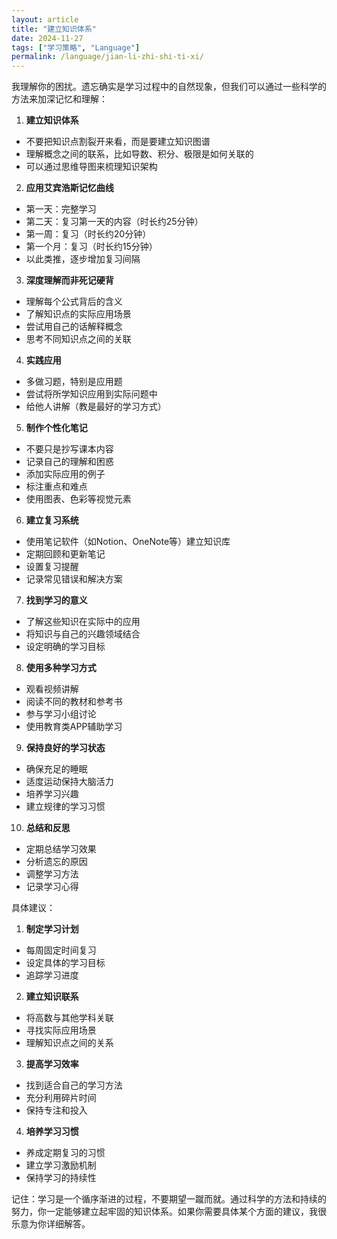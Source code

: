 ```yaml
---
layout: article
title: "建立知识体系"
date: 2024-11-27
tags: ["学习策略", "Language"]
permalink: /language/jian-li-zhi-shi-ti-xi/
---
```


 
我理解你的困扰。遗忘确实是学习过程中的自然现象，但我们可以通过一些科学的方法来加深记忆和理解：

1. **建立知识体系**
- 不要把知识点割裂开来看，而是要建立知识图谱
- 理解概念之间的联系，比如导数、积分、极限是如何关联的
- 可以通过思维导图来梳理知识架构

2. **应用艾宾浩斯记忆曲线**
- 第一天：完整学习
- 第二天：复习第一天的内容（时长约25分钟）
- 第一周：复习（时长约20分钟）
- 第一个月：复习（时长约15分钟）
- 以此类推，逐步增加复习间隔

3. **深度理解而非死记硬背**
- 理解每个公式背后的含义
- 了解知识点的实际应用场景
- 尝试用自己的话解释概念
- 思考不同知识点之间的关联

4. **实践应用**
- 多做习题，特别是应用题
- 尝试将所学知识应用到实际问题中
- 给他人讲解（教是最好的学习方式）

5. **制作个性化笔记**
- 不要只是抄写课本内容
- 记录自己的理解和困惑
- 添加实际应用的例子
- 标注重点和难点
- 使用图表、色彩等视觉元素

6. **建立复习系统**
- 使用笔记软件（如Notion、OneNote等）建立知识库
- 定期回顾和更新笔记
- 设置复习提醒
- 记录常见错误和解决方案

7. **找到学习的意义**
- 了解这些知识在实际中的应用
- 将知识与自己的兴趣领域结合
- 设定明确的学习目标

8. **使用多种学习方式**
- 观看视频讲解
- 阅读不同的教材和参考书
- 参与学习小组讨论
- 使用教育类APP辅助学习

9. **保持良好的学习状态**
- 确保充足的睡眠
- 适度运动保持大脑活力
- 培养学习兴趣
- 建立规律的学习习惯

10. **总结和反思**
- 定期总结学习效果
- 分析遗忘的原因
- 调整学习方法
- 记录学习心得

具体建议：

1. **制定学习计划**
- 每周固定时间复习
- 设定具体的学习目标
- 追踪学习进度

2. **建立知识联系**
- 将高数与其他学科关联
- 寻找实际应用场景
- 理解知识点之间的关系

3. **提高学习效率**
- 找到适合自己的学习方法
- 充分利用碎片时间
- 保持专注和投入

4. **培养学习习惯**
- 养成定期复习的习惯
- 建立学习激励机制
- 保持学习的持续性

记住：学习是一个循序渐进的过程，不要期望一蹴而就。通过科学的方法和持续的努力，你一定能够建立起牢固的知识体系。如果你需要具体某个方面的建议，我很乐意为你详细解答。